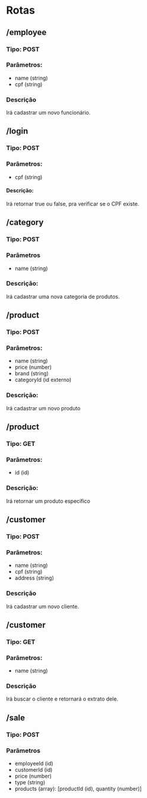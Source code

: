 # Rotas

## /employee
### Tipo: POST
### Parâmetros:
- name (string)
- cpf (string)

### Descrição
Irá cadastrar um novo funcionário.

## /login 
### Tipo: POST
### Parâmetros:
- cpf (string)

#### Descrição:
Irá retornar true ou false, pra verificar se o CPF existe.

## /category
### Tipo: POST
### Parâmetros
- name (string)

### Descrição:
Irá cadastrar uma nova categoria de produtos.

## /product
### Tipo: POST
### Parâmetros: 
- name (string)
- price (number)
- brand (string)
- categoryId (id externo)

### Descrição:
Irá cadastrar um novo produto

## /product
### Tipo: GET
### Parâmetros: 
- id (id)

### Descrição:
Irá retornar um produto específico

## /customer
### Tipo: POST
### Parâmetros:
- name (string)
- cpf (string)
- address (string)

### Descrição
Irá cadastrar um novo cliente.

## /customer
### Tipo: GET
### Parâmetros:
- name (string)

### Descrição
Irá buscar o cliente e retornará o extrato dele.

## /sale
### Tipo: POST
### Parâmetros

- employeeId (id)
- customerId (id)
- price (number)
- type (string)
- products (array): [productId (id), quantity (number)]
